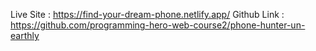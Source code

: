 Live Site : https://find-your-dream-phone.netlify.app/
Github Link : https://github.com/programming-hero-web-course2/phone-hunter-un-earthly